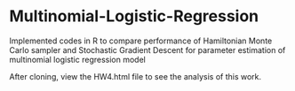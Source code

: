 # Multinomial-Logistic-Regression

Implemented codes in R to compare performance of Hamiltonian Monte Carlo sampler and Stochastic Gradient Descent for parameter estimation of multinomial logistic regression model

After cloning, view the HW4.html file to see the analysis of this work.
